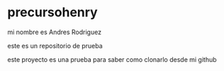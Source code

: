 # precursohenry

mi nombre es Andres Rodriguez 

este es un repositorio de prueba

este proyecto es una prueba para saber como clonarlo desde mi github